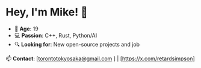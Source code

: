 # Hey, I'm Mike! 🦀

- 🎂 **Age**: 19
- 💻 **Passion**: C++, Rust, Python/AI
- 🔍 **Looking for**: New open-source projects and job

📫 **Contact**: [torontotokyosaka@gmail.com
] | [https://x.com/retardsimpson]
